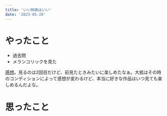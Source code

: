 ```yaml
---
title: 'いい映画はいい'
date: '2023-05-20'
---
```


# やったこと

- 過去問
- メランコリックを見た

[感想](https://scrapbox.io/Dz99/%E3%83%A1%E3%83%A9%E3%83%B3%E3%82%B3%E3%83%AA%E3%83%83%E3%82%AF)。見るのは2回目だけど、前見たときみたいに楽しめたなぁ。大抵はその時のコンディションによって感想が変わるけど、本当に好きな作品はいつ見ても楽しめるんだよな。


# 思ったこと

